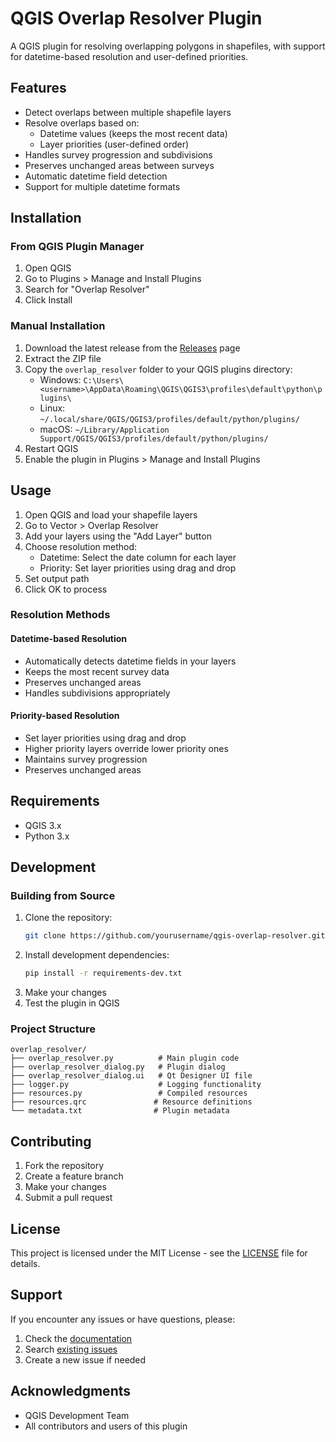 # QGIS Overlap Resolver Plugin

A QGIS plugin for resolving overlapping polygons in shapefiles, with support for datetime-based resolution and user-defined priorities.

## Features

- Detect overlaps between multiple shapefile layers
- Resolve overlaps based on:
  - Datetime values (keeps the most recent data)
  - Layer priorities (user-defined order)
- Handles survey progression and subdivisions
- Preserves unchanged areas between surveys
- Automatic datetime field detection
- Support for multiple datetime formats

## Installation

### From QGIS Plugin Manager
1. Open QGIS
2. Go to Plugins > Manage and Install Plugins
3. Search for "Overlap Resolver"
4. Click Install

### Manual Installation
1. Download the latest release from the [Releases](https://github.com/yourusername/qgis-overlap-resolver/releases) page
2. Extract the ZIP file
3. Copy the `overlap_resolver` folder to your QGIS plugins directory:
   - Windows: `C:\Users\<username>\AppData\Roaming\QGIS\QGIS3\profiles\default\python\plugins\`
   - Linux: `~/.local/share/QGIS/QGIS3/profiles/default/python/plugins/`
   - macOS: `~/Library/Application Support/QGIS/QGIS3/profiles/default/python/plugins/`
4. Restart QGIS
5. Enable the plugin in Plugins > Manage and Install Plugins

## Usage

1. Open QGIS and load your shapefile layers
2. Go to Vector > Overlap Resolver
3. Add your layers using the "Add Layer" button
4. Choose resolution method:
   - Datetime: Select the date column for each layer
   - Priority: Set layer priorities using drag and drop
5. Set output path
6. Click OK to process

### Resolution Methods

#### Datetime-based Resolution
- Automatically detects datetime fields in your layers
- Keeps the most recent survey data
- Preserves unchanged areas
- Handles subdivisions appropriately

#### Priority-based Resolution
- Set layer priorities using drag and drop
- Higher priority layers override lower priority ones
- Maintains survey progression
- Preserves unchanged areas

## Requirements

- QGIS 3.x
- Python 3.x

## Development

### Building from Source
1. Clone the repository:
   ```bash
   git clone https://github.com/yourusername/qgis-overlap-resolver.git
   ```
2. Install development dependencies:
   ```bash
   pip install -r requirements-dev.txt
   ```
3. Make your changes
4. Test the plugin in QGIS

### Project Structure
```
overlap_resolver/
├── overlap_resolver.py          # Main plugin code
├── overlap_resolver_dialog.py   # Plugin dialog
├── overlap_resolver_dialog.ui   # Qt Designer UI file
├── logger.py                    # Logging functionality
├── resources.py                 # Compiled resources
├── resources.qrc               # Resource definitions
└── metadata.txt                # Plugin metadata
```

## Contributing

1. Fork the repository
2. Create a feature branch
3. Make your changes
4. Submit a pull request

## License

This project is licensed under the MIT License - see the [LICENSE](LICENSE) file for details.

## Support

If you encounter any issues or have questions, please:
1. Check the [documentation](docs/)
2. Search [existing issues](https://github.com/yourusername/qgis-overlap-resolver/issues)
3. Create a new issue if needed

## Acknowledgments

- QGIS Development Team
- All contributors and users of this plugin 